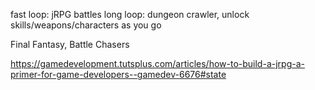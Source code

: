 
fast loop: jRPG battles
long loop: dungeon crawler, unlock skills/weapons/characters as you go

Final Fantasy, Battle Chasers

https://gamedevelopment.tutsplus.com/articles/how-to-build-a-jrpg-a-primer-for-game-developers--gamedev-6676#state
